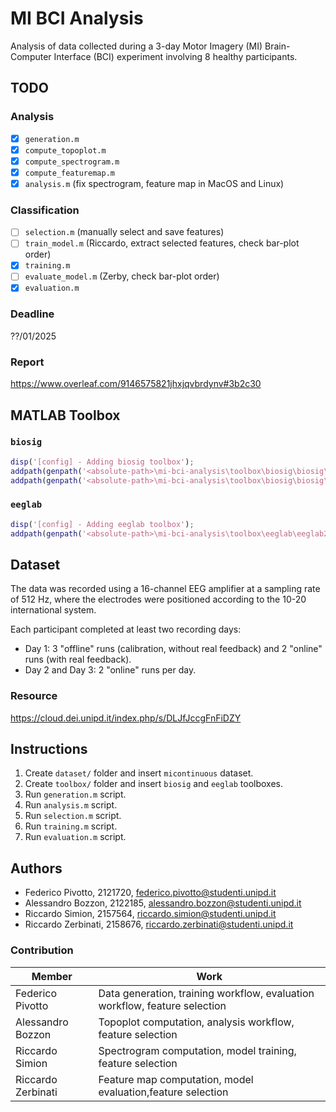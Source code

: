 # MI BCI Analysis
Analysis of data collected during a 3-day Motor Imagery (MI) Brain-Computer Interface (BCI) experiment involving 8 healthy participants.

## TODO

### Analysis
- [x] `generation.m`
- [x] `compute_topoplot.m`
- [x] `compute_spectrogram.m`
- [x] `compute_featuremap.m`
- [x] `analysis.m` (fix spectrogram, feature map in MacOS and Linux)

### Classification
- [ ] `selection.m` (manually select and save features)
- [ ] `train_model.m` (Riccardo, extract selected features, check bar-plot order)
- [x] `training.m`
- [ ] `evaluate_model.m` (Zerby, check bar-plot order)
- [x] `evaluation.m`

### Deadline
??/01/2025

### Report
https://www.overleaf.com/9146575821jhxjqvbrdynv#3b2c30

## MATLAB Toolbox

### `biosig`
```matlab
disp('[config] - Adding biosig toolbox');
addpath(genpath('<absolute-path>\mi-bci-analysis\toolbox\biosig\biosig\t200_FileAccess'));
addpath(genpath('<absolute-path>\mi-bci-analysis\toolbox\biosig\biosig\t250_ArtifactPreProcessingQualityControl'));
```

### `eeglab`
```matlab
disp('[config] - Adding eeglab toolbox');
addpath(genpath('<absolute-path>\mi-bci-analysis\toolbox\eeglab\eeglab2024.2'));
```

## Dataset
The data was recorded using a 16-channel EEG amplifier at a sampling rate of 512 Hz, where the electrodes were positioned according to the 10-20 international system.

Each participant completed at least two recording days:

- Day 1: 3 "offline" runs (calibration, without real feedback) and 2 "online" runs
(with real feedback).
- Day 2 and Day 3: 2 "online" runs per day.

### Resource
https://cloud.dei.unipd.it/index.php/s/DLJfJccgFnFiDZY

## Instructions
1. Create `dataset/` folder and insert `micontinuous` dataset.
2. Create `toolbox/` folder and insert `biosig` and `eeglab` toolboxes.
3. Run `generation.m` script.
4. Run `analysis.m` script.
5. Run `selection.m` script.
6. Run `training.m` script.
7. Run `evaluation.m` script.

## Authors
- Federico Pivotto, 2121720, federico.pivotto@studenti.unipd.it
- Alessandro Bozzon, 2122185, alessandro.bozzon@studenti.unipd.it
- Riccardo Simion, 2157564, riccardo.simion@studenti.unipd.it
- Riccardo Zerbinati, 2158676, riccardo.zerbinati@studenti.unipd.it

### Contribution
| Member             | Work                                                                       |
| ------------------ | -------------------------------------------------------------------------- |
| Federico Pivotto   | Data generation, training workflow, evaluation workflow, feature selection |
| Alessandro Bozzon  | Topoplot computation, analysis workflow, feature selection                 |
| Riccardo Simion    | Spectrogram computation, model training, feature selection                 |
| Riccardo Zerbinati | Feature map computation, model evaluation,feature selection                |
